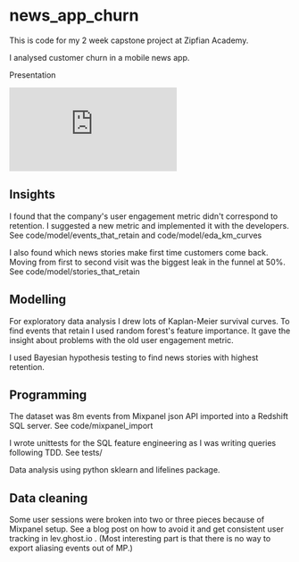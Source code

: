 # news_app_churn

This is code for my 2 week capstone project at Zipfian Academy.

I analysed customer churn in a mobile news app.

Presentation

![Presentation](https://github.com/tmylk/news_app_churn/news_app_churn.pdf)


## Insights

I found that the company's user engagement metric didn't correspond to retention. I suggested a new metric and implemented it with the developers. See code/model/events_that_retain and code/model/eda_km_curves

I also found which news stories make first time customers come back. Moving from first to second visit was the biggest leak in the funnel at 50%. See code/model/stories_that_retain

## Modelling

For exploratory data analysis I drew lots of Kaplan-Meier survival curves. To find events that retain I used random forest's feature importance. It gave the insight about problems with the old user engagement metric. 

I used Bayesian hypothesis testing to find news stories with highest retention.

## Programming

The dataset was 8m events from Mixpanel json API imported into a Redshift SQL server. See code/mixpanel_import

I wrote unittests for the SQL feature engineering as I was writing queries following TDD. See tests/

Data analysis using python sklearn and lifelines package.

## Data cleaning

Some user sessions were broken into two or three pieces because of Mixpanel setup. See a blog post on how to avoid it and get consistent user tracking in lev.ghost.io . (Most interesting part is that there is no way to export aliasing events out of MP.)
